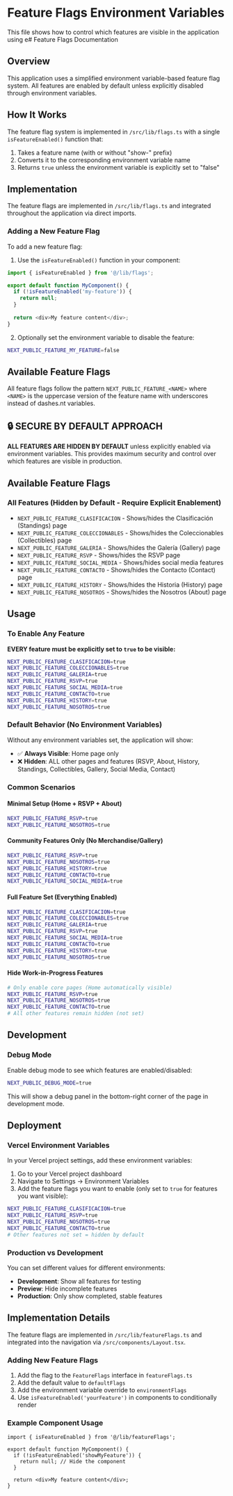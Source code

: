 # Feature Flags Environment Variables

This file shows how to control which features are visible in the application using e# Feature Flags Documentation

## Overview

This application uses a simplified environment variable-based feature flag system. All features are enabled by default unless explicitly disabled through environment variables.

## How It Works

The feature flag system is implemented in `/src/lib/flags.ts` with a single `isFeatureEnabled()` function that:

1. Takes a feature name (with or without "show-" prefix)
2. Converts it to the corresponding environment variable name
3. Returns `true` unless the environment variable is explicitly set to "false"

## Implementation

The feature flags are implemented in `/src/lib/flags.ts` and integrated throughout the application via direct imports.

### Adding a New Feature Flag

To add a new feature flag:

1. Use the `isFeatureEnabled()` function in your component:

```typescript
import { isFeatureEnabled } from '@/lib/flags';

export default function MyComponent() {
  if (!isFeatureEnabled('my-feature')) {
    return null;
  }
  
  return <div>My feature content</div>;
}
```

2. Optionally set the environment variable to disable the feature:
```bash
NEXT_PUBLIC_FEATURE_MY_FEATURE=false
```

## Available Feature Flags

All feature flags follow the pattern `NEXT_PUBLIC_FEATURE_<NAME>` where `<NAME>` is the uppercase version of the feature name with underscores instead of dashes.nt variables.

## 🔒 SECURE BY DEFAULT APPROACH

**ALL FEATURES ARE HIDDEN BY DEFAULT** unless explicitly enabled via environment variables. This provides maximum security and control over which features are visible in production.

## Available Feature Flags

### All Features (Hidden by Default - Require Explicit Enablement)
- `NEXT_PUBLIC_FEATURE_CLASIFICACION` - Shows/hides the Clasificación (Standings) page
- `NEXT_PUBLIC_FEATURE_COLECCIONABLES` - Shows/hides the Coleccionables (Collectibles) page  
- `NEXT_PUBLIC_FEATURE_GALERIA` - Shows/hides the Galería (Gallery) page
- `NEXT_PUBLIC_FEATURE_RSVP` - Shows/hides the RSVP page
- `NEXT_PUBLIC_FEATURE_SOCIAL_MEDIA` - Shows/hides social media features
- `NEXT_PUBLIC_FEATURE_CONTACTO` - Shows/hides the Contacto (Contact) page
- `NEXT_PUBLIC_FEATURE_HISTORY` - Shows/hides the Historia (History) page
- `NEXT_PUBLIC_FEATURE_NOSOTROS` - Shows/hides the Nosotros (About) page

## Usage

### To Enable Any Feature

**EVERY feature must be explicitly set to `true` to be visible:**

```bash
NEXT_PUBLIC_FEATURE_CLASIFICACION=true
NEXT_PUBLIC_FEATURE_COLECCIONABLES=true
NEXT_PUBLIC_FEATURE_GALERIA=true
NEXT_PUBLIC_FEATURE_RSVP=true
NEXT_PUBLIC_FEATURE_SOCIAL_MEDIA=true
NEXT_PUBLIC_FEATURE_CONTACTO=true
NEXT_PUBLIC_FEATURE_HISTORY=true
NEXT_PUBLIC_FEATURE_NOSOTROS=true
```

### Default Behavior (No Environment Variables)

Without any environment variables set, the application will show:
- ✅ **Always Visible**: Home page only
- ❌ **Hidden**: ALL other pages and features (RSVP, About, History, Standings, Collectibles, Gallery, Social Media, Contact)

### Common Scenarios

#### Minimal Setup (Home + RSVP + About)
```bash
NEXT_PUBLIC_FEATURE_RSVP=true
NEXT_PUBLIC_FEATURE_NOSOTROS=true
```

#### Community Features Only (No Merchandise/Gallery)
```bash
NEXT_PUBLIC_FEATURE_RSVP=true
NEXT_PUBLIC_FEATURE_NOSOTROS=true
NEXT_PUBLIC_FEATURE_HISTORY=true
NEXT_PUBLIC_FEATURE_CONTACTO=true
NEXT_PUBLIC_FEATURE_SOCIAL_MEDIA=true
```

#### Full Feature Set (Everything Enabled)

```bash
NEXT_PUBLIC_FEATURE_CLASIFICACION=true
NEXT_PUBLIC_FEATURE_COLECCIONABLES=true
NEXT_PUBLIC_FEATURE_GALERIA=true
NEXT_PUBLIC_FEATURE_RSVP=true
NEXT_PUBLIC_FEATURE_SOCIAL_MEDIA=true
NEXT_PUBLIC_FEATURE_CONTACTO=true
NEXT_PUBLIC_FEATURE_HISTORY=true
NEXT_PUBLIC_FEATURE_NOSOTROS=true
```

#### Hide Work-in-Progress Features

```bash
# Only enable core pages (Home automatically visible)
NEXT_PUBLIC_FEATURE_RSVP=true
NEXT_PUBLIC_FEATURE_NOSOTROS=true
NEXT_PUBLIC_FEATURE_CONTACTO=true
# All other features remain hidden (not set)
```

## Development

### Debug Mode

Enable debug mode to see which features are enabled/disabled:

```bash
NEXT_PUBLIC_DEBUG_MODE=true
```

This will show a debug panel in the bottom-right corner of the page in development mode.

## Deployment

### Vercel Environment Variables

In your Vercel project settings, add these environment variables:

1. Go to your Vercel project dashboard
2. Navigate to Settings → Environment Variables
3. Add the feature flags you want to enable (only set to `true` for features you want visible):

```bash
NEXT_PUBLIC_FEATURE_CLASIFICACION=true
NEXT_PUBLIC_FEATURE_RSVP=true
NEXT_PUBLIC_FEATURE_NOSOTROS=true
NEXT_PUBLIC_FEATURE_CONTACTO=true
# Other features not set = hidden by default
```

### Production vs Development

You can set different values for different environments:

- **Development**: Show all features for testing
- **Preview**: Hide incomplete features
- **Production**: Only show completed, stable features

## Implementation Details

The feature flags are implemented in `/src/lib/featureFlags.ts` and integrated into the navigation via `/src/components/Layout.tsx`.

### Adding New Feature Flags

1. Add the flag to the `FeatureFlags` interface in `featureFlags.ts`
2. Add the default value to `defaultFlags`
3. Add the environment variable override to `environmentFlags`
4. Use `isFeatureEnabled('yourFeature')` in components to conditionally render

### Example Component Usage

```tsx
import { isFeatureEnabled } from '@/lib/featureFlags';

export default function MyComponent() {
  if (!isFeatureEnabled('showMyFeature')) {
    return null; // Hide the component
  }
  
  return <div>My feature content</div>;
}
```
